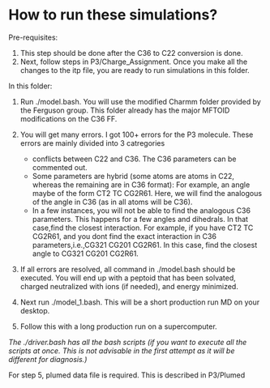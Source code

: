 # How to run these simulations?

Pre-requisites:
1. This step should be done after the C36 to C22 conversion is done.
2. Next, follow steps in P3/Charge_Assignment. Once you make all the changes to the itp file, you are ready to run simulations in this folder.


In this folder:

1. Run ./model.bash. You will use the modified Charmm folder provided by the Ferguson group. This folder already has the major MFTOID modifications 
   on the C36 FF.
2. You will get many errors. I got 100+ errors for the P3 molecule. These errors are mainly divided into 3 catregories
      - conflicts between C22 and C36. The C36 parameters can be commented out. 
      - Some parameters are hybrid (some atoms are atoms in C22, whereas the remaining are in C36 format): For example, an angle maybe of the form CT2 TC CG2R61.   Here, we will find the analogous of the angle in C36 (as in all atoms will be C36).
      - In a few instances, you will not be able to find the analogous C36 parameters. This happens for a few angles and dihedrals. In that case,find the closest 
        interaction. For example, if you have CT2 TC CG2R61, and you dont find the exact interaction in C36 parameters,i.e.,CG321 CG201 CG2R61. In this case, find the closest angle to CG321 CG201 CG2R61.
        
3. If all errors are resolved, all command in ./model.bash should be executed. You will end up with a peptoid that has been solvated, charged neutralized with ions
(if needed), and energy minimized.

4. Next run ./model_1.bash. This will be a short production run MD on your desktop. 
5. Follow this with a long production run on a supercomputer. 

*The ./driver.bash has all the bash scripts (if you want to execute all the scripts at once. This is not advisable in the first attempt as it will be different for diagnosis.)*

For step 5, plumed data file is required. This is described in P3/Plumed
